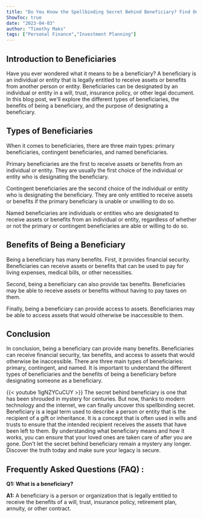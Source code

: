 ```yaml
---
title: "Do You Know the Spellbinding Secret Behind Beneficiary? Find Out Now!"
ShowToc: true 
date: "2023-04-03"
author: "Timothy Maks" 
tags: ["Personal Finance","Investment Planning"]
---
```

## Introduction to Beneficiaries 

Have you ever wondered what it means to be a beneficiary? A beneficiary is an individual or entity that is legally entitled to receive assets or benefits from another person or entity. Beneficiaries can be designated by an individual or entity in a will, trust, insurance policy, or other legal document. In this blog post, we'll explore the different types of beneficiaries, the benefits of being a beneficiary, and the purpose of designating a beneficiary.

## Types of Beneficiaries

When it comes to beneficiaries, there are three main types: primary beneficiaries, contingent beneficiaries, and named beneficiaries. 

Primary beneficiaries are the first to receive assets or benefits from an individual or entity. They are usually the first choice of the individual or entity who is designating the beneficiary. 

Contingent beneficiaries are the second choice of the individual or entity who is designating the beneficiary. They are only entitled to receive assets or benefits if the primary beneficiary is unable or unwilling to do so. 

Named beneficiaries are individuals or entities who are designated to receive assets or benefits from an individual or entity, regardless of whether or not the primary or contingent beneficiaries are able or willing to do so. 

## Benefits of Being a Beneficiary

Being a beneficiary has many benefits. First, it provides financial security. Beneficiaries can receive assets or benefits that can be used to pay for living expenses, medical bills, or other necessities. 

Second, being a beneficiary can also provide tax benefits. Beneficiaries may be able to receive assets or benefits without having to pay taxes on them. 

Finally, being a beneficiary can provide access to assets. Beneficiaries may be able to access assets that would otherwise be inaccessible to them. 

## Conclusion

In conclusion, being a beneficiary can provide many benefits. Beneficiaries can receive financial security, tax benefits, and access to assets that would otherwise be inaccessible. There are three main types of beneficiaries: primary, contingent, and named. It is important to understand the different types of beneficiaries and the benefits of being a beneficiary before designating someone as a beneficiary.

{{< youtube 1igNZYCuCUY >}} 
The secret behind beneficiary is one that has been shrouded in mystery for centuries. But now, thanks to modern technology and the internet, we can finally uncover this spellbinding secret. Beneficiary is a legal term used to describe a person or entity that is the recipient of a gift or inheritance. It is a concept that is often used in wills and trusts to ensure that the intended recipient receives the assets that have been left to them. By understanding what beneficiary means and how it works, you can ensure that your loved ones are taken care of after you are gone. Don't let the secret behind beneficiary remain a mystery any longer. Discover the truth today and make sure your legacy is secure.

## Frequently Asked Questions (FAQ) :
**Q1: What is a beneficiary?**

**A1:** A beneficiary is a person or organization that is legally entitled to receive the benefits of a will, trust, insurance policy, retirement plan, annuity, or other contract.





